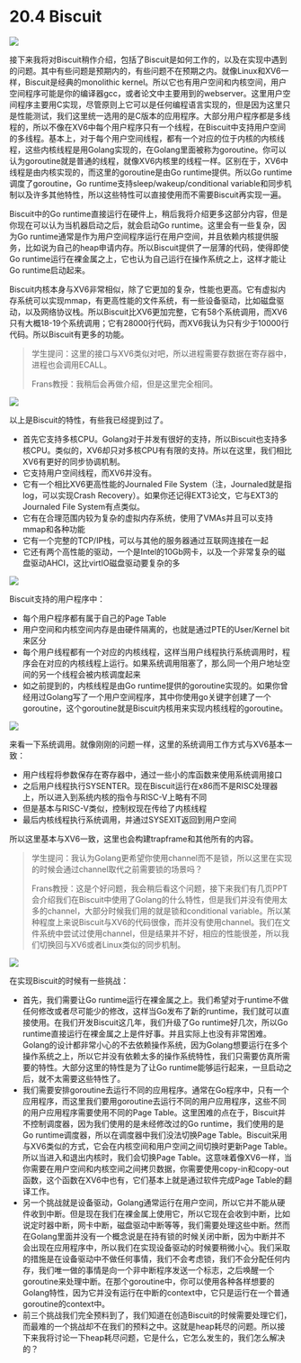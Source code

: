 # 20.4 Biscuit

![](../.gitbook/assets/image%20%28864%29.png)

接下来我将对Biscuit稍作介绍，包括了Biscuit是如何工作的，以及在实现中遇到的问题。其中有些问题是预期内的，有些问题不在预期之内。就像Linux和XV6一样，Biscuit是经典的monolithic kernel。所以它也有用户空间和内核空间，用户空间程序可能是你的编译器gcc，或者论文中主要用到的webserver。这里用户空间程序主要用C实现，尽管原则上它可以是任何编程语言实现的，但是因为这里只是性能测试，我们这里统一选用的是C版本的应用程序。大部分用户程序都是多线程的，所以不像在XV6中每个用户程序只有一个线程，在Biscuit中支持用户空间的多线程。基本上，对于每个用户空间线程，都有一个对应的位于内核的内核线程，这些内核线程是用Golang实现的，在Golang里面被称为goroutine。你可以认为goroutine就是普通的线程，就像XV6内核里的线程一样。区别在于，XV6中线程是由内核实现的，而这里的goroutine是由Go runtime提供。所以Go runtime调度了goroutine，Go runtime支持sleep/wakeup/conditional variable和同步机制以及许多其他特性，所以这些特性可以直接使用而不需要Biscuit再实现一遍。

Biscuit中的Go runtime直接运行在硬件上，稍后我将介绍更多这部分内容，但是你现在可以认为当机器启动之后，就会启动Go runtime。这里会有一些复杂，因为Go runtime通常是作为用户空间程序运行在用户空间，并且依赖内核提供服务，比如说为自己的heap申请内存。所以Biscuit提供了一层薄的代码，使得即使Go runtime运行在裸金属之上，它也认为自己运行在操作系统之上，这样才能让Go runtime启动起来。

Biscuit内核本身与XV6非常相似，除了它更加的复杂，性能也更高。它有虚拟内存系统可以实现mmap，有更高性能的文件系统，有一些设备驱动，比如磁盘驱动，以及网络协议栈。所以Biscuit比XV6更加完整，它有58个系统调用，而XV6只有大概18-19个系统调用；它有28000行代码，而XV6我认为只有少于10000行代码。所以Biscuit有更多的功能。

> 学生提问：这里的接口与XV6类似对吧，所以进程需要存数据在寄存器中，进程也会调用ECALL。
>
> Frans教授：我稍后会再做介绍，但是这里完全相同。

![](../.gitbook/assets/image%20%2862%29.png)

以上是Biscuit的特性，有些我已经提到过了。

* 首先它支持多核CPU。Golang对于并发有很好的支持，所以Biscuit也支持多核CPU。类似的，XV6却只对多核CPU有有限的支持。所以在这里，我们相比XV6有更好的同步协调机制。
* 它支持用户空间线程，而XV6并没有。
* 它有一个相比XV6更高性能的Journaled File System（注，Journaled就是指log，可以实现Crash Recovery）。如果你还记得EXT3论文，它与EXT3的Journaled File System有点类似。
* 它有在合理范围内较为复杂的虚拟内存系统，使用了VMAs并且可以支持mmap和各种功能
* 它有一个完整的TCP/IP栈，可以与其他的服务器通过互联网连接在一起
* 它还有两个高性能的驱动，一个是Intel的10Gb网卡，以及一个非常复杂的磁盘驱动AHCI，这比virtIO磁盘驱动要复杂的多

![](../.gitbook/assets/image%20%2890%29.png)

Biscuit支持的用户程序中：

* 每个用户程序都有属于自己的Page Table
* 用户空间和内核空间内存是由硬件隔离的，也就是通过PTE的User/Kernel bit来区分
* 每个用户线程都有一个对应的内核线程，这样当用户线程执行系统调用时，程序会在对应的内核线程上运行。如果系统调用阻塞了，那么同一个用户地址空间的另一个线程会被内核调度起来
* 如之前提到的，内核线程是由Go runtime提供的goroutine实现的。如果你曾经用过Golang写了一个用户空间程序，其中你使用go关键字创建了一个goroutine，这个goroutine就是Biscuit内核用来实现内核线程的goroutine。

![](../.gitbook/assets/image%20%28845%29.png)

来看一下系统调用。就像刚刚的问题一样，这里的系统调用工作方式与XV6基本一致：

* 用户线程将参数保存在寄存器中，通过一些小的库函数来使用系统调用接口
* 之后用户线程执行SYSENTER。现在Biscuit运行在x86而不是RISC处理器上，所以进入到系统内核的指令与RISC-V上略有不同
* 但是基本与RISC-V类似，控制权现在传给了内核线程
* 最后内核线程执行系统调用，并通过SYSEXIT返回到用户空间

所以这里基本与XV6一致，这里也会构建trapframe和其他所有的内容。 

> 学生提问：我认为Golang更希望你使用channel而不是锁，所以这里在实现的时候会通过channel取代之前需要锁的场景吗？
>
> Frans教授：这是个好问题，我会稍后看这个问题，接下来我们有几页PPT会介绍我们在Biscuit中使用了Golang的什么特性，但是我们并没有使用太多的channel，大部分时候我们用的就是锁和conditional variable。所以某种程度上来说Biscuit与XV6的代码很像，而并没有使用channel。我们在文件系统中尝试过使用channel，但是结果并不好，相应的性能很差，所以我们切换回与XV6或者Linux类似的同步机制。

![](../.gitbook/assets/image%20%28621%29.png)

在实现Biscuit的时候有一些挑战：

* 首先，我们需要让Go runtime运行在裸金属之上。我们希望对于runtime不做任何修改或者尽可能少的修改，这样当Go发布了新的runtime，我们就可以直接使用。在我们开发Biscuit这几年，我们升级了Go runtime好几次，所以Go runtime直接运行在裸金属之上是件好事。并且实际上也没有非常困难。Golang的设计都非常小心的不去依赖操作系统，因为Golang想要运行在多个操作系统之上，所以它并没有依赖太多的操作系统特性，我们只需要仿真所需要的特性。大部分这里的特性是为了让Go runtime能够运行起来，一旦启动之后，就不太需要这些特性了。
* 我们需要安排goroutine去运行不同的应用程序。通常在Go程序中，只有一个应用程序，而这里我们要用goroutine去运行不同的用户应用程序，这些不同的用户应用程序需要使用不同的Page Table。这里困难的点在于，Biscuit并不控制调度器，因为我们使用的是未经修改过的Go runtime，我们使用的是Go runtime调度器，所以在调度器中我们没法切换Page Table。Biscuit采用与XV6类似的方式，它会在内核空间和用户空间之间切换时更新Page Table。所以当进入和退出内核时，我们会切换Page Table。这意味着像XV6一样，当你需要在用户空间和内核空间之间拷贝数据，你需要使用copy-in和copy-out函数，这个函数在XV6中也有，它们基本上就是通过软件完成Page Table的翻译工作。
* 另一个挑战就是设备驱动，Golang通常运行在用户空间，所以它并不能从硬件收到中断。但是现在我们在裸金属上使用它，所以它现在会收到中断，比如说定时器中断，网卡中断，磁盘驱动中断等等，我们需要处理这些中断。然而在Golang里面并没有一个概念说是在持有锁的时候关闭中断，因为中断并不会出现在应用程序中，所以我们在实现设备驱动的时候要稍微小心。我们采取的措施是在设备驱动中不做任何事情，我们不会考虑锁，我们不会分配任何内存，我们唯一做的事情是向一个非中断程序发送一个标志，之后唤醒一个goroutine来处理中断。在那个goroutine中，你可以使用各种各样想要的Golang特性，因为它并没有运行在中断的context中，它只是运行在一个普通goroutine的context中。
* 前三个挑战我们完全预料到了，我们知道在创造Biscuit的时候需要处理它们，而最难的一个挑战却不在我们的预料之中。这就是heap耗尽的问题。所以接下来我将讨论一下heap耗尽问题，它是什么，它怎么发生的，我们怎么解决的？

